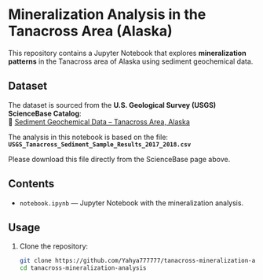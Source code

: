 # Mineralization Analysis in the Tanacross Area (Alaska)

This repository contains a Jupyter Notebook that explores **mineralization patterns** in the Tanacross area of Alaska using sediment geochemical data.

## Dataset

The dataset is sourced from the **U.S. Geological Survey (USGS) ScienceBase Catalog**:  
🔗 [Sediment Geochemical Data – Tanacross Area, Alaska](https://www.sciencebase.gov/catalog/item/5d8e655de4b0c4f70d0ccdf5)

The analysis in this notebook is based on the file:  
**`USGS_Tanacross_Sediment_Sample_Results_2017_2018.csv`**  

Please download this file directly from the ScienceBase page above.

## Contents

- `notebook.ipynb` — Jupyter Notebook with the mineralization analysis.

## Usage

1. Clone the repository:
   ```bash
   git clone https://github.com/Yahya777777/tanacross-mineralization-analysis.git
   cd tanacross-mineralization-analysis
